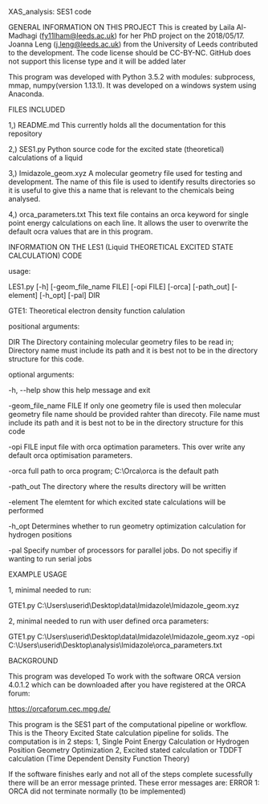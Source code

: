 XAS_analysis: SES1 code

GENERAL INFORMATION ON THIS PROJECT
This is created by Laila Al-Madhagi (fy11lham@leeds.ac.uk) for her PhD project on the 2018/05/17. Joanna Leng (j.leng@leeds.ac.uk) from the University of Leeds contributed to the development. The code license should be CC-BY-NC. GitHub does not support this license type and it will be added later

This program was developed with Python 3.5.2 with modules: subprocess, mmap, numpy(version 1.13.1). It was developed on a windows system using Anaconda.


FILES INCLUDED 

1,) README.md				This currently holds all the documentation for
							this repository

2,) SES1.py  				Python source code for the excited state (theoretical)
							calculations of a liquid
						
3,) Imidazole_geom.xyz		A molecular geometry file used for testing 
							and development. The name of this file is used to identify 
							results directories so it is useful to give this a name that 
							is relevant to the chemicals being analysed.
						
4,) orca_parameters.txt 	This text file contains an orca keyword for single point 
							energy calculations on each line. It allows the user to 
							overwrite the default ocra values that are in this program.

							
INFORMATION ON THE LES1 (Liquid THEORETICAL EXCITED STATE CALCULATION) CODE

usage: 

LES1.py [-h] [-geom_file_name FILE] [-opi FILE] [-orca] [-path_out] [-element] [-h_opt] [-pal] DIR


GTE1: Theoretical electron density function calulation

positional arguments:

  DIR					The Directory containing molecular geometry files to be read in; 
						Directory name must include its path and it is best not to be in 
						the directory structure for this code.

optional arguments:

  -h, --help          	show this help message and exit
  
  -geom_file_name FILE  If only one geometry file is used then molecular geometry file 
						name should be provided rahter than direcoty. File name must 
						include its path and it is best not to be in the directory 
						structure for this code
					  
  -opi FILE           	input file with orca optimation parameters. This over
						write any default orca optimisation parameters.
					  
  -orca 	          	full path to orca program; C:\Orca\orca is the
						default path
					
  -path_out				The directory where the results directory will be 
						written

  -element				The elemtent for which excited state calculations 
						will be performed
	
  -h_opt				Determines whether to run geometry optimization calculation 
						for hydrogen positions 

  -pal 					Specify number of processors for parallel jobs. 
						Do not specifiy if wanting to run serial jobs
							

EXAMPLE USAGE

1, minimal needed to run:

GTE1.py C:\Users\userid\Desktop\data\Imidazole\Imidazole_geom.xyz

2, minimal needed to run with user defined orca parameters:

GTE1.py C:\Users\userid\Desktop\data\Imidazole\Imidazole_geom.xyz -opi C:\Users\userid\Desktop\analysis\Imidazole\orca_parameters.txt


BACKGROUND

This program was developed To work with the software ORCA version 4.0.1.2 which can be downloaded after you have registered at the ORCA forum:

https://orcaforum.cec.mpg.de/


This program is the SES1 part of the computational pipeline or workflow. This is the Theory Excited State calculation pipeline for solids. The computation is in 2 steps:
1, Single Point Energy Calculation or Hydrogen Position Geometry Optimization 2, Excited stated calculation or TDDFT calculation (Time Dependent Density Function Theory)

If the software finishes early and not all of the steps complete sucessfully there will be an error message printed. These error messages are:
ERROR 1: ORCA did not terminate normally (to be implemented)

